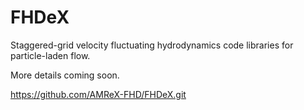 # FHDeX 

Staggered-grid velocity fluctuating hydrodynamics code libraries for particle-laden flow. 

More details coming soon.

https://github.com/AMReX-FHD/FHDeX.git
